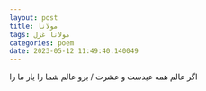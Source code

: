 ```yaml
---
layout: post
title: مولانا
tags: مولانا غزل
categories: poem
date: 2023-05-12 11:49:40.140049
---
```


اگر عالم همه عیدست و عشرت / برو عالم شما را یار ما را